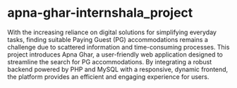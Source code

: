 # apna-ghar-internshala_project
With the increasing reliance on digital solutions for simplifying everyday tasks, finding suitable Paying Guest (PG) accommodations remains a challenge due to scattered information and time-consuming processes. This project introduces Apna Ghar, a user-friendly web application designed to streamline the search for PG accommodations. By integrating a robust backend powered by PHP and MySQL with a responsive, dynamic frontend, the platform provides an efficient and engaging experience for users. 
